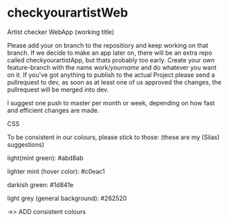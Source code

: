 # checkyourartistWeb
Artist checker WebApp (working title)


Please add your on branch to the repositiory and keep working on that branch. If we decide to make an app later on, there will be an extra repo called checkyourartistApp, but thats probably too early. 
Create your own feature-branch with the name work/*yourname* and do whatever you want on it.
If you've got anything to publish to the actual Project please send a pullrequest to dev, as soon as at least one of us approved the changes, the pullrequest will be merged into dev. 

I suggest one push to master per month or week, depending on how fast and efficient changes are made.



CSS

To be consistent in our colours, please stick to those: 
(these are my (Silas) suggestions)

light(mint green):
#abd8ab

lighter mint (hover color):
#c0eac1

darkish green:
#1d841e

light grey (general background):
#262520

->> ADD consistent colours